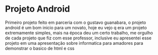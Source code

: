 <h1>Projeto Android</h1>
<p>Primeiro projeto feito em parceria com o gustavo guanabara, o projeto android é um bom inicio para um novato, hoje eu vejo q era um projeto extremamente simples, mais na época deu um certo trabalho, me orgulho de cada projeto que fiz com esse professor, inclusive eu apresentei esse projeto em uma apresentação sobre informatica para amadores para demonstrar o basico de html e css</p>
